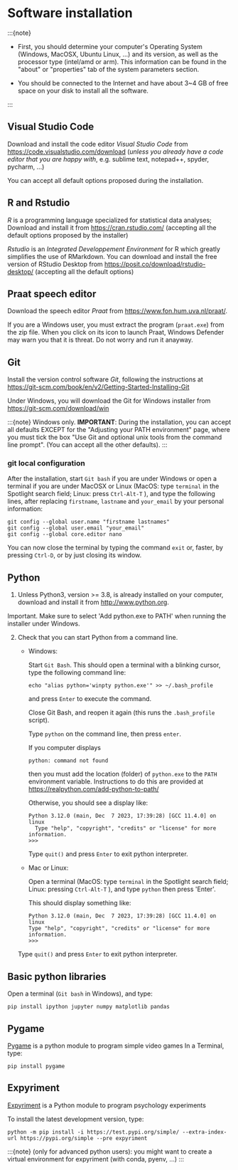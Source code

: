 # Software installation

:::{note}
* First, you should determine your computer's Operating System (Windows, MacOSX, Ubuntu Linux, ...) and its version, as well as the processor type (intel/amd or arm). This information can be found in the "about" or "properties" tab of the system parameters section. 

* You should be connected to the Internet and have about 3~4 GB of free space on your disk to install all the software.

:::


## Visual Studio Code

Download and install the code editor *Visual Studio Code* from <https://code.visualstudio.com/download> (*unless you already have a code editor that you are happy with*, e.g. sublime text, notepad++, spyder, pycharm, ...)

You can accept all default options proposed during the installation.

## R and Rstudio


*R* is a programming language specialized for statistical data analyses; Download and install it from <https://cran.rstudio.com/> (accepting all the default options proposed by the installer)

*Rstudio* is an *Integrated Developpement Environment* for R which greatly
simplifies the use of RMarkdown. You can download and install the
free version of RStudio Desktop from <https://posit.co/download/rstudio-desktop/>  (accepting all the default options)


## Praat speech editor

Download the speech editor *Praat* from <https://www.fon.hum.uva.nl/praat/>. 

If you are a Windows user, you must extract the program (`praat.exe`) from the zip file. When you click on its icon to launch Praat, Windows Defender may warn you that it is threat. Do not worry and run it anayway. 


## Git

Install the version control software *Git*, following the instructions at 
<https://git-scm.com/book/en/v2/Getting-Started-Installing-Git>

Under Windows, you will download the Git for Windows installer from <https://git-scm.com/download/win>

:::{note} Windows only.
   **IMPORTANT**: During the installation, you can accept all defaults EXCEPT for the "Adjusting your PATH environment" page, where you must tick the box  "Use Git and optional unix tools from the command line prompt". (You can accept all the other defaults).
:::

### git local configuration

After the installation, start `Git bash` if you are under Windows or open a terminal if you are under MacOSX or Linux (MacOS: type `terminal` in the Spotlight search field; Linux: press `Ctrl-Alt-T` ), and type the following lines, after replacing `firstname`, `lastname` and `your_email` by your personal information:



    git config --global user.name "firstname lastnames" 
    git config --global user.email "your_email" 
    git config --global core.editor nano




You can now close the terminal by typing the command `exit` or, faster, by pressing `Ctrl-D`, or by just closing its window.


## Python

1. Unless Python3, version >= 3.8, is already installed on your computer, download and install it from <http://www.python.org>. 

Important. Make sure to select 'Add python.exe to PATH' when running the installer under Windows.

2. Check that you can start Python from a command line.

    * Windows:
	
	    Start `Git Bash`. This should open a terminal with a blinking cursor, type the following command line: 
	   
	   ```
	   echo "alias python='winpty python.exe'" >> ~/.bash_profile
	   ```
	   
	   and press `Enter` to execute the command.
	   
	   Close Git Bash, and reopen it again (this runs the `.bash_profile` script).

	
	   Type `python` on the command line, then press `enter`.

       If you computer displays
      ```
      python: command not found
	  ```
	  
       then you must add the location (folder) of `python.exe` to the `PATH` environment variable. Instructions to do this are provided at <https://realpython.com/add-python-to-path/>
  

       Otherwise, you should see a display like:

      ```
      Python 3.12.0 (main, Dec  7 2023, 17:39:28) [GCC 11.4.0] on linux
        Type "help", "copyright", "credits" or "license" for more information.
      >>> 
      ```

      Type `quit()` and press `Enter` to exit python interpreter.



   * Mac or Linux:

      Open a terminal (MacOS: type `terminal` in the Spotlight search field; Linux: pressing `Ctrl-Alt-T` ), and type `python` then press 'Enter'.

      This should display something like:

      ```
      Python 3.12.0 (main, Dec  7 2023, 17:39:28) [GCC 11.4.0] on linux
      Type "help", "copyright", "credits" or "license" for more information.
      >>> 
      ```

    Type `quit()` and press `Enter` to exit python interpreter.



## Basic python libraries


Open a terminal (`Git bash` in Windows), and type:

```
pip install ipython jupyter numpy matplotlib pandas 
```

## Pygame

[Pygame](http://www.pygame.org) is a python module to program simple video games 
In a Terminal, type:
```
pip install pygame
```


## Expyriment

[Expyriment](http://www.experiment.org) is a Python module to program psychology experiments


To install the latest development version, type:

```
python -m pip install -i https://test.pypi.org/simple/ --extra-index-url https://pypi.org/simple --pre expyriment
```


:::{note} (only for advanced python users): you might want to create a virtual environment for expyriment (with conda, pyenv, ...)
:::
